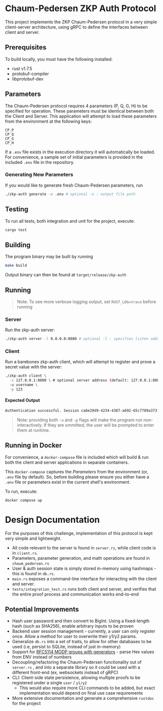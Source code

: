 # Chaum-Pedersen ZKP Auth Protocol

This project implements the ZKP Chaum-Pedersen protocol in a very simple client-server architecture, using gRPC to define the interfaces between client and server.

## Prerequisites
To build locally, you must have the following installed:

- rust v1.7.5
- protobuf-compiler 
- libprotobuf-dev

## Parameters

The Chaum-Pedersen protocol requires 4 parameters (P, Q, G, H) to be specified for operation. These parameters must be identical between both the Client and Server. This application will attempt to load these parameters from the environment at the following keys:
```env
CP_P
CP_Q
CP_G
CP_H
```

If a `.env` file exists in the execution directory it will automatically be loaded. For convenience, a sample set of initial parameters is provided in the included `.env` file in the repository.

### Generating New Parameters
If you would like to generate fresh Chaum-Pedersen parameters, run
```bash
./zkp-auth generate -o .env # optional -o : output file path
```

## Testing

To run all tests, both integration and unit for the project, execute:
```bash
cargo test
```

## Building
The program binary may be built by running

```bash
make build
```

Output binary can then be found at `target/release/zkp-auth`

## Running
> Note: To see more verbose logging output, set `RUST_LOG=trace` before running

### Server
Run the zkp-auth server:
```bash
./zkp-auth server -l 0.0.0.0:8080 # optional -l : specifies listen address
```

### Client
Run a barebones zkp-auth client, which will attempt to register and prove a secret value with the server:
```bash
./zkp-auth client \
  -s 127.0.0.1:8080 \ # optional server address (default: 127.0.0.1:8080) 
  -u username \
  -p 123 
```

#### Expected Output
```bash
Authentication successful. Session ca6e29d9-4234-4387-a692-65c7789a373f # unique session UUID
```

> Note: providing both `-u` and `-p` flags will make the program run non-interactively. If they are ommitted, the user will be prompted to enter them at runtime.

## Running in Docker
For convenience, a `docker-compose` file is included which will build & run both the client and server applications in separate containers. 

This `docker-compose` captures the _Parameters_ from the environment (or, `.env` file by default). So, before building please ensure you either have a `.env` file or parameters exist in the current shell's environment.

To run, execute:

```bash
docker compose up
```


# Design Documentation

For the purposes of this challenge, implementation of this protocol is kept very simple and lightweight.  

- All code relevant to the server is found in `server.rs`, while client code is in `client.rs`. 
- Parameters, parameter generation, and math operations are found in `chaum_pedersen.rs`
- User & auth session state is simply stored in-memory using hashmaps - this is found in `db.rs`.
- `main.rs` exposes a command-line interface for interacting with the client and server.
- `tests/integration_test.rs` runs both client and server, and verifies that the entire proof process and communication works end-to-end


## Potential Improvements
- Hash user password and then convert to BigInt. Using a fixed-length hash (such as SHA256), enable arbitrary inputs to be proven
- Backend user session management -  currently, a user can only register once. Allow a method for user to overwrite their y1/y2 params. 
- Generalize `db.rs` into a set of traits, to allow for other databases to be used (i.e, persist to SQLite, instead of just in-memory) 
- Support for [RFC5114 MODP groups with generators](https://www.rfc-editor.org/rfc/rfc5114) - parse Hex values from ENV instead of numbers
- Decoupling/refactoring the Chaum-Pedersen functionality out of `server.rs` , and into a separate library so it could be used with a different front-end (ex, websockets instead of gRPC)
- CLI: Client-side state persistence, allowing multiple proofs to be registered under a single `user` / `y1/y2`
  - This would also require more CLI commands to be added, but exact implementation would depend on final use case requirements
- More extensive documentation and generate a comprehensive `rustdoc` for the project